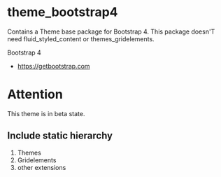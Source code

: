 # theme_bootstrap4
Contains a Theme base package for Bootstrap 4.
This package doesn'T need fluid_styled_content or themes_gridelements.

Bootstrap 4

* https://getbootstrap.com

Attention
=========
This theme is in beta state.

Include static hierarchy
------------------------
1. Themes
2. Gridelements
3. other extensions
